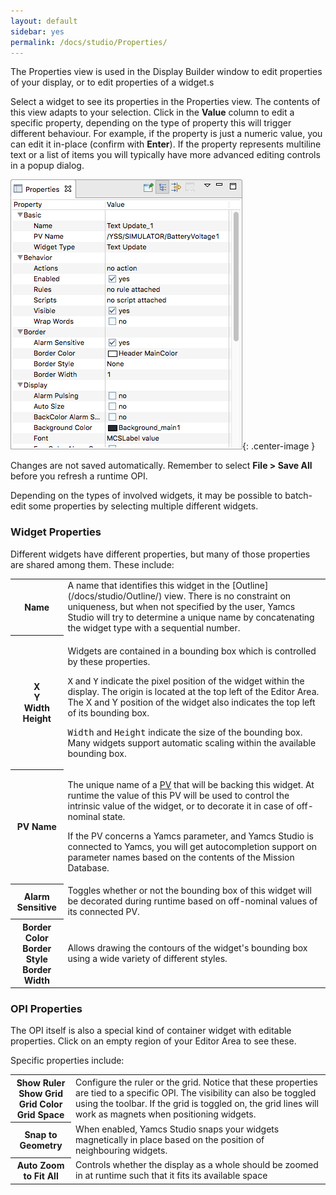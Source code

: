 ```yaml
---
layout: default
sidebar: yes
permalink: /docs/studio/Properties/
---
```


The Properties view is used in the Display Builder window to edit properties of your display, or to edit properties of a widget.s

Select a widget to see its properties in the Properties view. The contents of this view adapts to your selection. Click in the **Value** column to edit a specific property, depending on the type of property this will trigger different behaviour. For example, if the property is just a numeric value, you can edit it in-place (confirm with **Enter**). If the property represents multiline text or a list of items you will typically have more advanced editing controls in a popup dialog.

![Properties](/assets/studio/properties.png){: .center-image }

<div class="hint">
    Changes are not saved automatically. Remember to select <strong>File > Save All</strong> before you refresh a runtime OPI. 
</div>

Depending on the types of involved widgets, it may be possible to batch-edit some properties by selecting multiple different widgets.

### Widget Properties

Different widgets have different properties, but many of those properties are shared among them. These include:

<table class="inline">
    <tr>
        <th class="code">Name</th>
        <td>A name that identifies this widget in the  [Outline](/docs/studio/Outline/) view. There is no constraint on uniqueness, but when not specified by the user, Yamcs Studio will try to determine a unique name by concatenating the widget type with a sequential number.</td>
    </tr>
    <tr>
        <th class="code">X<br>Y<br>Width<br>Height</th>
        <td>
            <p>Widgets are contained in a bounding box which is controlled by these properties.</p>
            <p><tt>X</tt> and <tt>Y</tt> indicate the pixel position of the widget within the display. The origin is located at the top left of the Editor Area. The X and Y position of the widget also indicates the top left of its bounding box.</p>
            <p><tt>Width</tt> and <tt>Height</tt> indicate the size of the bounding box. Many widgets support automatic scaling within the available bounding box.</p>
        </td>
    </tr>
    <tr>
        <th class="code">PV Name</th>
        <td>
            <p>The unique name of a <a href="/docs/studio/Processed_Variables/">PV</a> that will be backing this widget. At runtime the value of this PV will be used to control the intrinsic value of the widget, or to decorate it in case of off-nominal state.</p>
            <p>If the PV concerns a Yamcs parameter, and Yamcs Studio is connected to Yamcs, you will get autocompletion support on parameter names based on the contents of the Mission Database.</p>
        </td>
    </tr>
    <tr>
        <th class="code">Alarm Sensitive</th>
        <td>Toggles whether or not the bounding box of this widget will be decorated during runtime based on off-nominal values of its connected PV.</td>
    </tr>
    <tr>
        <th class="code">Border Color<br>Border Style<br>Border Width</th>
        <td>Allows drawing the contours of the widget's bounding box using a wide variety of different styles.</td>
    </tr>
</table>

### OPI Properties
The OPI itself is also a special kind of container widget with editable properties. Click on an empty region of your Editor Area to see these.

Specific properties include:

<table class="inline">
    <tr>
        <th class="code">Show Ruler<br>Show Grid<br>Grid Color<br>Grid Space</th>
        <td>Configure the ruler or the grid. Notice that these properties are tied to a specific OPI. The visibility can also be toggled using the toolbar. If the grid is toggled on, the grid lines will work as magnets when positioning widgets.</td>
    </tr>
    <tr>
        <th class="code">Snap to Geometry</th>
        <td>When enabled, Yamcs Studio snaps your widgets magnetically in place based on the position of neighbouring widgets.</td>
    </tr>
    <tr>
        <th class="code">Auto Zoom to Fit All</th>
        <td>Controls whether the display as a whole should be zoomed in at runtime such that it fits its available space</td>
    </tr>
</table>
